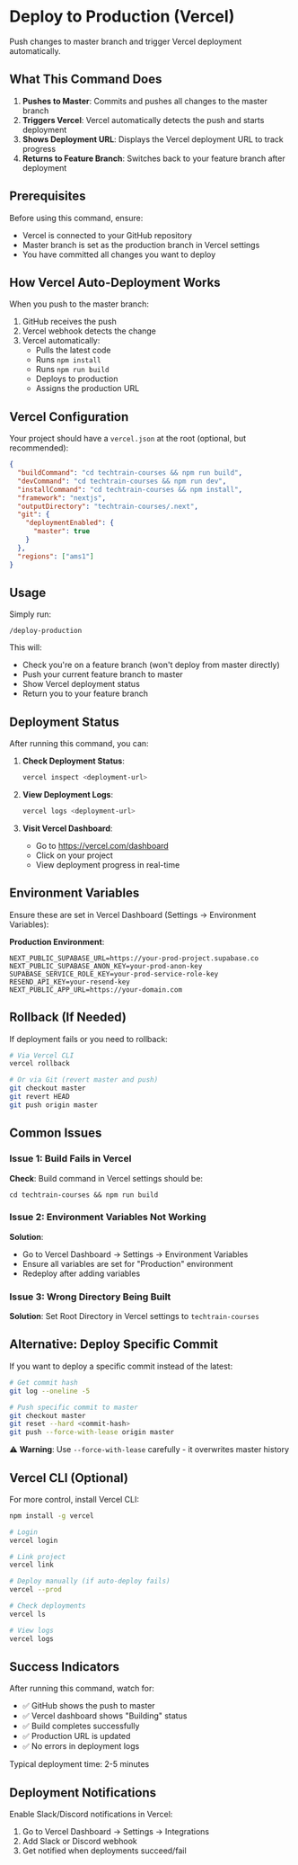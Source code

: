 # Deploy to Production (Vercel)

Push changes to master branch and trigger Vercel deployment automatically.

## What This Command Does

1. **Pushes to Master**: Commits and pushes all changes to the master branch
2. **Triggers Vercel**: Vercel automatically detects the push and starts deployment
3. **Shows Deployment URL**: Displays the Vercel deployment URL to track progress
4. **Returns to Feature Branch**: Switches back to your feature branch after deployment

## Prerequisites

Before using this command, ensure:
- Vercel is connected to your GitHub repository
- Master branch is set as the production branch in Vercel settings
- You have committed all changes you want to deploy

## How Vercel Auto-Deployment Works

When you push to the master branch:
1. GitHub receives the push
2. Vercel webhook detects the change
3. Vercel automatically:
   - Pulls the latest code
   - Runs `npm install`
   - Runs `npm run build`
   - Deploys to production
   - Assigns the production URL

## Vercel Configuration

Your project should have a `vercel.json` at the root (optional, but recommended):

```json
{
  "buildCommand": "cd techtrain-courses && npm run build",
  "devCommand": "cd techtrain-courses && npm run dev",
  "installCommand": "cd techtrain-courses && npm install",
  "framework": "nextjs",
  "outputDirectory": "techtrain-courses/.next",
  "git": {
    "deploymentEnabled": {
      "master": true
    }
  },
  "regions": ["ams1"]
}
```

## Usage

Simply run:
```
/deploy-production
```

This will:
- Check you're on a feature branch (won't deploy from master directly)
- Push your current feature branch to master
- Show Vercel deployment status
- Return you to your feature branch

## Deployment Status

After running this command, you can:

1. **Check Deployment Status**:
   ```bash
   vercel inspect <deployment-url>
   ```

2. **View Deployment Logs**:
   ```bash
   vercel logs <deployment-url>
   ```

3. **Visit Vercel Dashboard**:
   - Go to https://vercel.com/dashboard
   - Click on your project
   - View deployment progress in real-time

## Environment Variables

Ensure these are set in Vercel Dashboard (Settings → Environment Variables):

**Production Environment**:
```env
NEXT_PUBLIC_SUPABASE_URL=https://your-prod-project.supabase.co
NEXT_PUBLIC_SUPABASE_ANON_KEY=your-prod-anon-key
SUPABASE_SERVICE_ROLE_KEY=your-prod-service-role-key
RESEND_API_KEY=your-resend-key
NEXT_PUBLIC_APP_URL=https://your-domain.com
```

## Rollback (If Needed)

If deployment fails or you need to rollback:

```bash
# Via Vercel CLI
vercel rollback

# Or via Git (revert master and push)
git checkout master
git revert HEAD
git push origin master
```

## Common Issues

### Issue 1: Build Fails in Vercel
**Check**: Build command in Vercel settings should be:
```
cd techtrain-courses && npm run build
```

### Issue 2: Environment Variables Not Working
**Solution**:
- Go to Vercel Dashboard → Settings → Environment Variables
- Ensure all variables are set for "Production" environment
- Redeploy after adding variables

### Issue 3: Wrong Directory Being Built
**Solution**: Set Root Directory in Vercel settings to `techtrain-courses`

## Alternative: Deploy Specific Commit

If you want to deploy a specific commit instead of the latest:

```bash
# Get commit hash
git log --oneline -5

# Push specific commit to master
git checkout master
git reset --hard <commit-hash>
git push --force-with-lease origin master
```

⚠️ **Warning**: Use `--force-with-lease` carefully - it overwrites master history

## Vercel CLI (Optional)

For more control, install Vercel CLI:

```bash
npm install -g vercel

# Login
vercel login

# Link project
vercel link

# Deploy manually (if auto-deploy fails)
vercel --prod

# Check deployments
vercel ls

# View logs
vercel logs
```

## Success Indicators

After running this command, watch for:
- ✅ GitHub shows the push to master
- ✅ Vercel dashboard shows "Building" status
- ✅ Build completes successfully
- ✅ Production URL is updated
- ✅ No errors in deployment logs

Typical deployment time: 2-5 minutes

## Deployment Notifications

Enable Slack/Discord notifications in Vercel:
1. Go to Vercel Dashboard → Settings → Integrations
2. Add Slack or Discord webhook
3. Get notified when deployments succeed/fail
